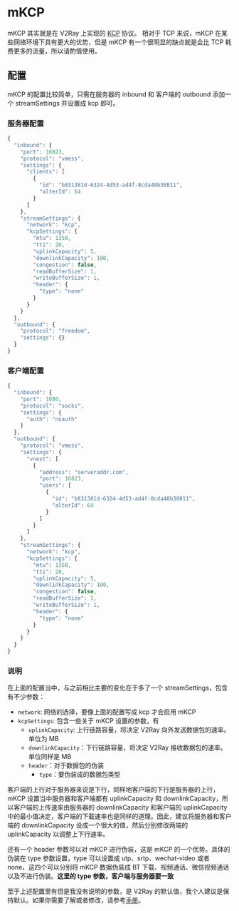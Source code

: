 # mKCP

mKCP 其实就是在 V2Ray 上实现的 [KCP](https://github.com/skywind3000/kcp) 协议。
相对于 TCP 来说，mKCP 在某些网络环境下具有更大的优势，但是 mKCP 有一个很明显的缺点就是会比 TCP 耗费更多的流量，所以请酌情使用。

## 配置

mKCP 的配置比较简单，只需在服务器的 inbound 和 客户端的 outbound 添加一个 streamSettings 并设置成 kcp 即可。

### 服务器配置

```javascript
{
  "inbound": {
    "port": 16823,
    "protocol": "vmess",
    "settings": {
      "clients": [
        {
          "id": "b831381d-6324-4d53-ad4f-8cda48b30811",
          "alterId": 64
        }
      ]
    },
    "streamSettings": {
      "network": "kcp",
      "kcpSettings": {
        "mtu": 1350,
        "tti": 20,
        "uplinkCapacity": 5,
        "downlinkCapacity": 100,
        "congestion": false,
        "readBufferSize": 1,
        "writeBufferSize": 1,
        "header": {
          "type": "none"
        }
      }
    }
  },
  "outbound": {
    "protocol": "freedom",
    "settings": {}
  }
}
```

### 客户端配置

```javascript
{
  "inbound": {
    "port": 1080,
    "protocol": "socks",
    "settings": {
      "auth": "noauth"
    }
  },
  "outbound": {
    "protocol": "vmess",
    "settings": {
      "vnext": [
        {
          "address": "serveraddr.com",
          "port": 16823,
          "users": [
            {
              "id": "b831381d-6324-4d53-ad4f-8cda48b30811",
              "alterId": 64
            }
          ]
        }
      ]
    },
    "streamSettings": {
      "network": "kcp",
      "kcpSettings": {
        "mtu": 1350,
        "tti": 20,
        "uplinkCapacity": 5,
        "downlinkCapacity": 100,
        "congestion": false,
        "readBufferSize": 1,
        "writeBufferSize": 1,
        "header": {
          "type": "none"
        }
      }
    }
  }
}
```

### 说明

在上面的配置当中，与之前相比主要的变化在于多了一个 streamSettings，包含有不少参数：

* `network`: 网络的选择，要像上面的配置写成 kcp 才会启用 mKCP
* `kcpSettings`: 包含一些关于 mKCP 设置的参数，有
  * `uplinkCapacity`: 上行链路容量，将决定 V2Ray 向外发送数据包的速率。单位为 MB
  * `downlinkCapacity`：下行链路容量，将决定 V2Ray 接收数据包的速率。单位同样是 MB
  * `header`：对于数据包的伪装
    * `type`：要伪装成的数据包类型

客户端的上行对于服务器来说是下行，同样地客户端的下行是服务器的上行，mKCP 设置当中服务器和客户端都有 uplinkCapacity 和 downlinkCapacity，所以客户端的上传速率由服务器的 downlinkCapacity 和客户端的 uplinkCapacity 中的最小值决定，客户端的下载速率也是同样的道理。因此，建议将服务器和客户端的 downlinkCapacity 设成一个很大的值，然后分别修改两端的 uplinkCapacity 以调整上下行速率。

还有一个 header 参数可以对 mKCP 进行伪装，这是 mKCP 的一个优势。具体的伪装在 type 参数设置，type 可以设置成 utp、srtp、wechat-video 或者 none，这四个可以分别将 mKCP 数据伪装成 BT 下载、视频通话、微信视频通话以及不进行伪装。**这里的 type 参数，客户端与服务器要一致**

至于上述配置里有但是我没有说明的参数，是 V2Ray 的默认值，我个人建议是保持默认。如果你需要了解或者修改，请参考[手册](https://www.v2ray.com/chapter_02/transport/mkcp.html)。
